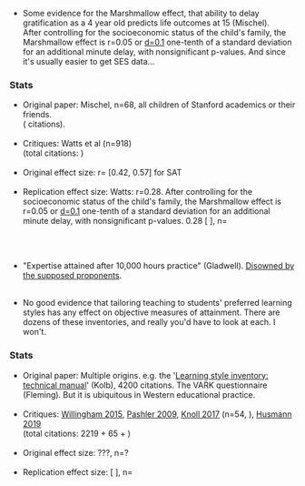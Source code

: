 * Some evidence for the Marshmallow effect, that ability to delay gratification as a 4 year old predicts life outcomes at 15 (Mischel).<br> After controlling for the socioeconomic status of the child's family, the Marshmallow effect is r=0.05 or <a href="{{marsh}}">d=0.1</a> one-tenth of a standard deviation for an additional minute delay, with nonsignificant p-values. And since it's usually easier to get SES data...
<div class="accordion">
	<h3>Stats</h3>
	<div>
		<ul>
	<li><span class="b">Original paper</span>: Mischel, n=68, all children of Stanford academics or their friends.<br>
	( citations).</li><br>
	<li><span class="b">Critiques</span>: Watts et al (n=918)
		<br>(total citations: )</li><br>
	<li><span class="b">Original effect size</span>: r= [0.42, 0.57] for SAT </li><br>
	<li><span class="b">Replication effect size</span>: Watts: r=0.28. After controlling for the socioeconomic status of the child's family, the Marshmallow effect is r=0.05 or <a href="{{marsh}}">d=0.1</a> one-tenth of a standard deviation for an additional minute delay, with nonsignificant p-values. 0.28 [ ], n=</li><br>
	</ul>
	</div>
</div><br>

<!-- Counterevidence: The Origins of You: How Childhood Shapes Later Life -->

<!-- * Perry preschool -->
* "Expertise attained after 10,000 hours practice" (Gladwell). <a href="{{ericsson}}">Disowned by the supposed proponents</a>.
<br><br>

<!-- * Attachment style stability -->
* No good evidence that tailoring teaching to students' preferred learning styles has any effect on objective measures of attainment. There are dozens of these inventories, and really you'd have to look at each. I won't.
<div class="accordion">
	<h3>Stats</h3>
	<div>
		<ul>
	<li><span class="b">Original paper</span>: Multiple origins. e.g. the '<a href="{{kolb}}">Learning style inventory: technical manual</a>' (Kolb), 4200 citations. The VARK questionnaire (Fleming). But it is ubiquitous in Western educational practice. </li><br>
	<li><span class="b">Critiques</span>: <a href="{{willing}}">Willingham 2015</a>, <a href="{{style}}">Pashler 2009</a>, <a href="{{knoll2}}">Knoll 2017</a> (n=54, ), <a href="{{hus}}">Husmann 2019</a> <br>
	(total citations: 2219 + 65 + )</li><br>
	<li><span class="b">Original effect size</span>: ???, n=? </li><br>
	<li><span class="b">Replication effect size</span>: [ ], n=</li><br>
	</ul>
	</div>
</div><br>


